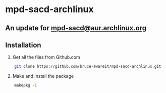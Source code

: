# mpd-sacd-archlinux
An update for mpd-sacd@aur.archlinux.org
---
## Installation
1. Get all the files from Github.com
```bash
    git clone https://github.com/bruce-awareit/mpd-sacd-archlinux.git
```
2. Make and Install the package
```bash
    makepkg -i  
```
